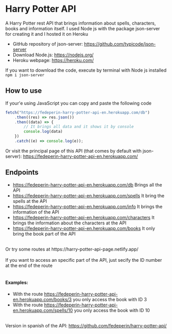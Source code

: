 # Harry Potter API
A Harry Potter rest API that brings information about spells, characters, books and information itself. I used Node js with the package json-server for creating it and I hosted it on Heroku <br>

- GitHub repository of json-server: https://github.com/typicode/json-server <br>
- Download Node.js: https://nodejs.org/ <br>
- Heroku webpage: https://heroku.com/ <br>

If you want to download the code, execute by terminal with Node js installed  ``npm i json-server``

## How to use
If your'e using JavaScript you can copy and paste the following code <br>
```javascript
fetch("https://fedeperin-harry-potter-api-en.herokuapp.com/db")
	.then((res) => res.json())
	.then((data) => {
		// It brings all data and it shows it by console
		console.log(data)
	})
	.catch((e) => console.log(e));
```
Or visit the principal page of this API (that comes by default with json-server): https://fedeperin-harry-potter-api-en.herokuapp.com/

## Endpoints
- https://fedeperin-harry-potter-api-en.herokuapp.com/db Brings all the API
- https://fedeperin-harry-potter-api-en.herokuapp.com/spells It bring the spells at the API
- https://fedeperin-harry-potter-api-en.herokuapp.com/info It brings the information of the API
- https://fedeperin-harry-potter-api-en.herokuapp.com/characters It brings the information about the characters at the API
- https://fedeperin-harry-potter-api-en.herokuapp.com/books It only bring the book part of the API <br>

<br>
Or try some routes at https://harry-potter-api-page.netlify.app/ <br>
<br>
If you want to access an specific part of the API, just secify the ID number at the end of the route<br><br>


#### Examples: 
* With the route https://fedeperin-harry-potter-api-en.herokuapp.com/books/3 you only access the book with ID 3<br>
* With the route https://fedeperin-harry-potter-api-en.herokuapp.com/spells/10 you only access the book with ID 10 <br><br>

Version in spanish of the API: https://github.com/fedeperin/harry-potter-api/
